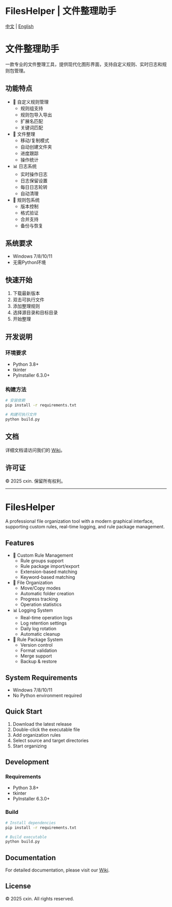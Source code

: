 # FilesHelper | 文件整理助手

[中文](#chinese) | [English](#english)

<a id="chinese"></a>
# 文件整理助手

一款专业的文件整理工具，提供现代化图形界面，支持自定义规则、实时日志和规则包管理。

## 功能特点

- 📁 自定义规则管理
  - 规则组支持
  - 规则包导入导出
  - 扩展名匹配
  - 关键词匹配
- 🎯 文件整理
  - 移动/复制模式
  - 自动创建文件夹
  - 进度跟踪
  - 操作统计
- 📊 日志系统
  - 实时操作日志
  - 日志保留设置
  - 每日日志轮转
  - 自动清理
- 💼 规则包系统
  - 版本控制
  - 格式验证
  - 合并支持
  - 备份与恢复

## 系统要求

- Windows 7/8/10/11
- 无需Python环境

## 快速开始

1. 下载最新版本
2. 双击可执行文件
3. 添加整理规则
4. 选择源目录和目标目录
5. 开始整理

## 开发说明

### 环境要求
- Python 3.8+
- tkinter
- PyInstaller 6.3.0+

### 构建方法
```bash
# 安装依赖
pip install -r requirements.txt

# 构建可执行文件
python build.py
```

## 文档

详细文档请访问我们的 [Wiki](https://github.com/yourusername/fileshelper/wiki)。

## 许可证

© 2025 cxin. 保留所有权利。

---

<a id="english"></a>
# FilesHelper

A professional file organization tool with a modern graphical interface, supporting custom rules, real-time logging, and rule package management.

## Features

- 📁 Custom Rule Management
  - Rule groups support
  - Rule package import/export
  - Extension-based matching
  - Keyword-based matching
- 🎯 File Organization
  - Move/Copy modes
  - Automatic folder creation
  - Progress tracking
  - Operation statistics
- 📊 Logging System
  - Real-time operation logs
  - Log retention settings
  - Daily log rotation
  - Automatic cleanup
- 💼 Rule Package System
  - Version control
  - Format validation
  - Merge support
  - Backup & restore

## System Requirements

- Windows 7/8/10/11
- No Python environment required

## Quick Start

1. Download the latest release
2. Double-click the executable file
3. Add organization rules
4. Select source and target directories
5. Start organizing

## Development

### Requirements
- Python 3.8+
- tkinter
- PyInstaller 6.3.0+

### Build
```bash
# Install dependencies
pip install -r requirements.txt

# Build executable
python build.py
```

## Documentation

For detailed documentation, please visit our [Wiki](https://github.com/yourusername/fileshelper/wiki).

## License

© 2025 cxin. All rights reserved. 
